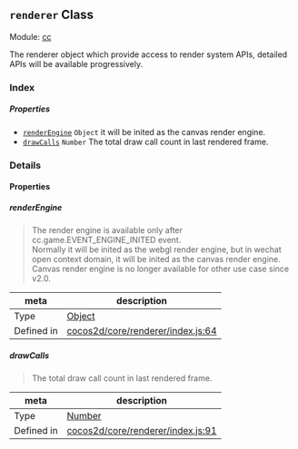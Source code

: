 ## `renderer` Class



Module: [cc](../modules/cc.md)


The renderer object which provide access to render system APIs,
detailed APIs will be available progressively.


### Index

##### Properties

  - [`renderEngine`](#renderengine) `Object` it will be inited as the canvas render engine.
  - [`drawCalls`](#drawcalls) `Number` The total draw call count in last rendered frame.





### Details


#### Properties


##### renderEngine

> The render engine is available only after cc.game.EVENT_ENGINE_INITED event.<br/>
Normally it will be inited as the webgl render engine, but in wechat open context domain,
it will be inited as the canvas render engine. Canvas render engine is no longer available for other use case since v2.0.

| meta | description |
|------|-------------|
| Type | <a href="https://developer.mozilla.org/en/JavaScript/Reference/Global_Objects/Object" class="crosslink external" target="_blank">Object</a> |
| Defined in | [cocos2d/core/renderer/index.js:64](https://github.com/cocos-creator/engine/blob/4f734a806d1fd7c4073fb064fddc961384fe67af/cocos2d/core/renderer/index.js#L64) |



##### drawCalls

> The total draw call count in last rendered frame.

| meta | description |
|------|-------------|
| Type | <a href="https://developer.mozilla.org/en/JavaScript/Reference/Global_Objects/Number" class="crosslink external" target="_blank">Number</a> |
| Defined in | [cocos2d/core/renderer/index.js:91](https://github.com/cocos-creator/engine/blob/4f734a806d1fd7c4073fb064fddc961384fe67af/cocos2d/core/renderer/index.js#L91) |






